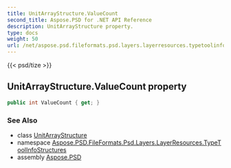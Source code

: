 ```yaml
---
title: UnitArrayStructure.ValueCount
second_title: Aspose.PSD for .NET API Reference
description: UnitArrayStructure property. 
type: docs
weight: 50
url: /net/aspose.psd.fileformats.psd.layers.layerresources.typetoolinfostructures/unitarraystructure/valuecount/
---
```

{{< psd/tize >}}
## UnitArrayStructure.ValueCount property

```csharp
public int ValueCount { get; }
```

### See Also

* class [UnitArrayStructure](../)
* namespace [Aspose.PSD.FileFormats.Psd.Layers.LayerResources.TypeToolInfoStructures](../../unitarraystructure/)
* assembly [Aspose.PSD](../../../)


